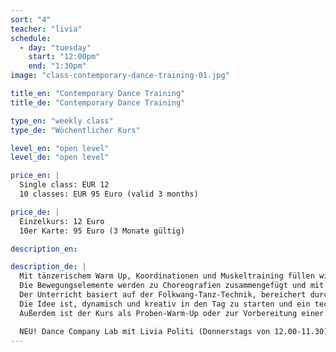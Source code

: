 ```yaml
---
sort: "4"
teacher: "livia"
schedule:
  - day: "tuesday"
    start: "12:00pm"
    end: "1:30pm"
image: "class-contemporary-dance-training-01.jpg"

title_en: "Contemporary Dance Training"
title_de: "Contemporary Dance Training"

type_en: "weekly class"
type_de: "Wöchentlicher Kurs"

level_en: "open level"
level_de: "open level"

price_en: |
  Single class: EUR 12  
  10 classes: EUR 95 Euro (valid 3 months)

price_de: |
  Einzelkurs: 12 Euro  
  10er Karte: 95 Euro (3 Monate gültig)

description_en:

description_de: |
  Mit tänzerischem Warm Up, Koordinationen und Muskeltraining füllen wir den Raum mit Bewegung, Dynamik und Musikalität. Wir wechseln die Ebenen, die Texturen, die Richtungen.
  Die Bewegungselemente werden zu Choreografien zusammengefügt und mit kleinen Improvisations-Aufgaben ergänzt.
  Der Unterricht basiert auf der Folkwang-Tanz-Technik, bereichert durch Elemente der Alexander-Technik.
  Die Idee ist, dynamisch und kreativ in den Tag zu starten und ein technisches und choreographisches Repertoire aufzubauen.
  Außerdem ist der Kurs als Proben-Warm-Up oder zur Vorbereitung einer Tanz-Aufnahmeprüfung geeignet.

  NEU! Dance Company Lab mit Livia Politi (Donnerstags von 12.00-11.30)
---
```

